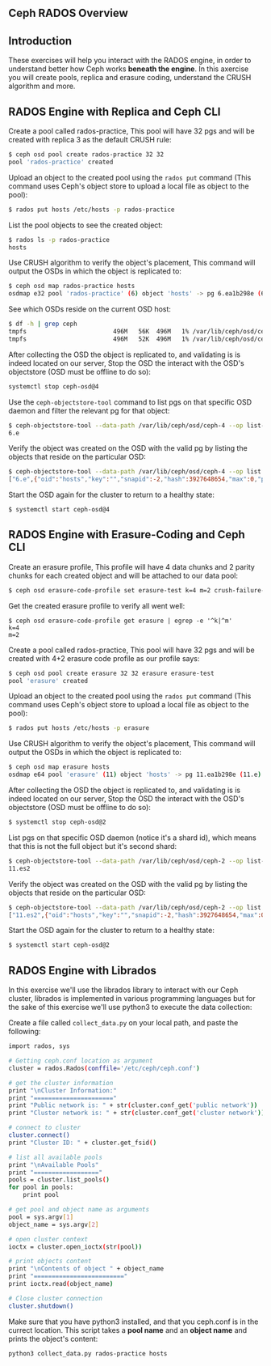## Ceph RADOS Overview 

## Introduction 

These exercises will help you interact with the RADOS engine, in order to understand better how Ceph works **beneath the engine**. In this axercise you will create pools, replica and erasure coding, understand the CRUSH algorithm and more. 

## RADOS Engine with Replica and Ceph CLI 

Create a pool called rados-practice, This pool will have 32 pgs and will be created with replica 3 as the default CRUSH rule: 

```bash 
$ ceph osd pool create rados-practice 32 32 
pool 'rados-practice' created
```

Upload an object to the created pool using the `rados put` command (This command uses Ceph's object store to upload a local file as object to the pool):

```bash
$ rados put hosts /etc/hosts -p rados-practice
```

List the pool objects to see the created object: 

```bash
$ rados ls -p rados-practice
hosts
```

Use CRUSH algorithm to verify the object's placement, This command will output the OSDs in which the object is replicated to:

```bash
$ ceph osd map rados-practice hosts
osdmap e32 pool 'rados-practice' (6) object 'hosts' -> pg 6.ea1b298e (6.e) -> up ([4,1,3], p4) acting ([4,1,3], p4)
```

See which OSDs reside on the current OSD host:

```bash
$ df -h | grep ceph
tmpfs                        496M   56K  496M   1% /var/lib/ceph/osd/ceph-2
tmpfs                        496M   52K  496M   1% /var/lib/ceph/osd/ceph-4
```

After collecting the OSD the object is replicated to, and validating is is indeed located on our server, 
Stop the OSD the interact with the OSD's objectstore (OSD must be offline to do so):

```bash
systemctl stop ceph-osd@4
```

 Use the `ceph-objectstore-tool` command to list pgs on that specific OSD daemon and filter the relevant pg for that object: 

 ```bash 
$ ceph-objectstore-tool --data-path /var/lib/ceph/osd/ceph-4 --op list-pgs | grep 6.e
6.e
```

Verify the object was created on the OSD with the valid pg by listing the objects that reside on the particular OSD: 

```bash
$ ceph-objectstore-tool --data-path /var/lib/ceph/osd/ceph-4 --op list | grep hosts
["6.e",{"oid":"hosts","key":"","snapid":-2,"hash":3927648654,"max":0,"pool":6,"namespace":"","max":0}]
```

Start the OSD again for the cluster to return to a healthy state: 

```bash
$ systemctl start ceph-osd@4
```

## RADOS Engine with Erasure-Coding and Ceph CLI 

Create an erasure profile, This profile will have 4 data chunks and 2 parity chunks for each created object and will be attached 
to our data pool: 

```bash
$ ceph osd erasure-code-profile set erasure-test k=4 m=2 crush-failure-domain=osd
```

Get the created erasure profile to verify all went well: 

```
$ ceph osd erasure-code-profile get erasure | egrep -e '^k|^m'
k=4
m=2
```

Create a pool called rados-practice, This pool will have 32 pgs and will be created with 4+2 erasure code profile as our profile says: 

```bash
$ ceph osd pool create erasure 32 32 erasure erasure-test
pool 'erasure' created
```

Upload an object to the created pool using the `rados put` command (This command uses Ceph's object store to upload a local file as object to the pool):

```bash
$ rados put hosts /etc/hosts -p erasure 
```

Use CRUSH algorithm to verify the object's placement, This command will output the OSDs in which the object is replicated to:

```bash
$ ceph osd map erasure hosts
osdmap e64 pool 'erasure' (11) object 'hosts' -> pg 11.ea1b298e (11.e) -> up ([0,3,2,5,4,1], p0) acting ([0,3,2,5,4,1], p0)
```
After collecting the OSD the object is replicated to, and validating is is indeed located on our server, 
Stop the OSD the interact with the OSD's objectstore (OSD must be offline to do so):

```bash
$ systemctl stop ceph-osd@2
```

List pgs on that specific OSD daemon (notice it's a shard id), which means that this is not the full object but it's second shard: 

```bash
$ ceph-objectstore-tool --data-path /var/lib/ceph/osd/ceph-2 --op list-pgs | grep 11.e
11.es2
```

Verify the object was created on the OSD with the valid pg by listing the objects that reside on the particular OSD: 

```bash
$ ceph-objectstore-tool --data-path /var/lib/ceph/osd/ceph-2 --op list | grep hosts
["11.es2",{"oid":"hosts","key":"","snapid":-2,"hash":3927648654,"max":0,"pool":11,"namespace":"","shard_id":2,"max":0}]
```

Start the OSD again for the cluster to return to a healthy state: 

```bash
$ systemctl start ceph-osd@2
```

## RADOS Engine with Librados 

In this exercise we'll use the librados library to interact with our Ceph cluster, librados is implemented in various programming languages but for the sake of this 
exercise we'll use python3 to execute the data collection: 

Create a file called `collect_data.py` on your local path, and paste the following: 

```bash 
import rados, sys

# Getting ceph.conf location as argument 
cluster = rados.Rados(conffile='/etc/ceph/ceph.conf')

# get the cluster information 
print "\nCluster Information:"
print "======================"
print "Public network is: " + str(cluster.conf_get('public network'))
print "Cluster network is: " + str(cluster.conf_get('cluster network'))

# connect to cluster 
cluster.connect()
print "Cluster ID: " + cluster.get_fsid()

# list all available pools 
print "\nAvailable Pools"
print "=================="
pools = cluster.list_pools()
for pool in pools:
    print pool

# get pool and object name as arguments 
pool = sys.argv[1]
object_name = sys.argv[2]

# open cluster context 
ioctx = cluster.open_ioctx(str(pool))

# print objects content 
print "\nContents of object " + object_name 
print "========================="
print ioctx.read(object_name)

# Close cluster connection
cluster.shutdown()
```

Make sure that you have python3 installed, and that you ceph.conf is in the currect location. This script takes a **pool name** and an **object name** and prints the object's content: 

```bash 
python3 collect_data.py rados-practice hosts
```


